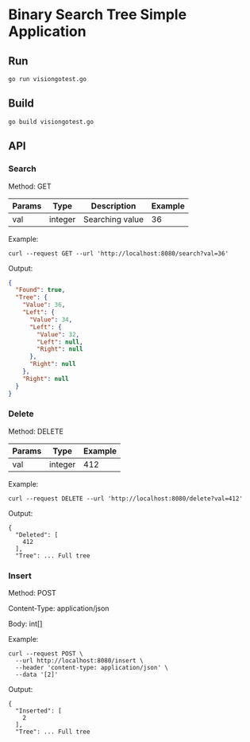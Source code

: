 # Binary Search Tree Simple Application



## Run
```shell script
go run visiongotest.go 
```
## Build
```shell script
go build visiongotest.go
```

## API
### Search
Method: GET

|Params|Type|Description|Example|
|---|---|---|---|
|val|integer|Searching value|36|

Example:
```shell script
curl --request GET --url 'http://localhost:8080/search?val=36'
```

Output:
```json
{
  "Found": true,
  "Tree": {
    "Value": 36,
    "Left": {
      "Value": 34,
      "Left": {
        "Value": 32,
        "Left": null,
        "Right": null
      },
      "Right": null
    },
    "Right": null
  }
}
```

### Delete
Method: DELETE

|Params|Type|Example|
|---|---|---|
|val|integer|412|

Example:
```shell script
curl --request DELETE --url 'http://localhost:8080/delete?val=412'
```

Output:
```
{
  "Deleted": [
    412
  ],
  "Tree": ... Full tree
```

### Insert
Method: POST

Content-Type: application/json

Body: int[]

Example:
```shell script
curl --request POST \
  --url http://localhost:8080/insert \
  --header 'content-type: application/json' \
  --data '[2]'
```

Output:
```
{
  "Inserted": [
    2
  ],
  "Tree": ... Full tree
```